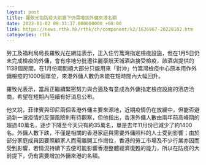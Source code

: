 ```yaml
---
layout: post
title: 羅致光指防疫大前題下仍需增加外傭來港名額
date: 2022-01-02 09:33:37.000000000 +08:00
link: https://news.rthk.hk/rthk/ch/component/k2/1626967-20220102.htm
categories: rthk
---
```


勞工及福利局局長羅致光在網誌表示，正入住竹篙灣指定檢疫設施，但在1月5日仍未完成檢疫的外傭，會有序地分批遷往麗豪航天城酒店接受檢疫，該酒店提供的1138個房間，在1月份期間絕大部分只能用來「對沖」竹篙灣檢疫中心原本用作外傭檢疫的1000個單位，來港外傭人數仍未能在短時間內大幅回升。

羅致光表示，當局正繼續緊密努力與合適及有意成為外傭指定檢疫設施的酒店洽商，希望在短期內陸續有好消息公布。

他又說，菲律賓與印尼兩個香港外傭主要來源地，近期疫情仍在放緩中，但能否避過新一波疫情的反彈風險則有待觀察，但他指出，香港外傭人數由兩年前高峰期的超過40萬名，逐步下降至今天只有約35萬名，單是去年11月份已減少了約1400名。外傭人數下跌，不僅是相關的香港家庭與需要外傭照料的人士受到影響；由於部分家庭成員因要照顧家人而需離開工作崗位，香港的勞工巿場及不少行業亦因而受到影響，若情況持續下去便可能影響香港整體經濟復甦的能力，所以在防疫的大前提下，仍有需要增加外傭來港的名額。
